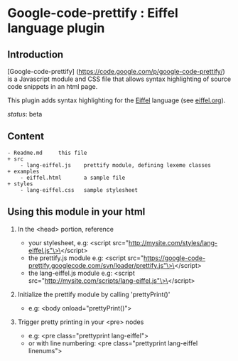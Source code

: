 # Google-code-prettify : Eiffel language plugin #

## Introduction ##

[Google-code-prettify] (https://code.google.com/p/google-code-prettify/) is 
a Javascript module and CSS file that allows syntax highlighting of source code snippets in an html page.

This plugin adds syntax highlighting for the [Eiffel](http://en.wikipedia.org/wiki/Eiffel_\(programming_language\)) language (see [eiffel.org](https://www.eiffel.org/)).

*status*: beta

## Content ##

	- Readme.md		this file
	+ src
		- lang-eiffel.js	prettify module, defining lexeme classes
	+ examples
		- eiffel.html		a sample file
	+ styles
		- lang-eiffel.css	sample stylesheet
		
## Using this module in your html ##

1. In the \<head\> portion, reference
	- your stylesheet, e.g: \<script src="http://mysite.com/styles/lang-eiffel.js"\>\</script\>
	- the prettify.js module e.g: \<script src="https://google-code-prettify.googlecode.com/svn/loader/prettify.js"\>\</script\>
	- the lang-eiffel.js module e.g: \<script src="http://mysite.com/scripts/lang-eiffel.js"\>\</script\>
	
2. Initialize the prettify module by calling 'prettyPrint()'
	- e.g: \<body onload="prettyPrint()"\>

3. Trigger pretty printing in your \<pre\> nodes
	- e.g: \<pre class="prettyprint lang-eiffel"\>
	- or with line numbering: \<pre class="prettyprint lang-eiffel linenums"\>
    
